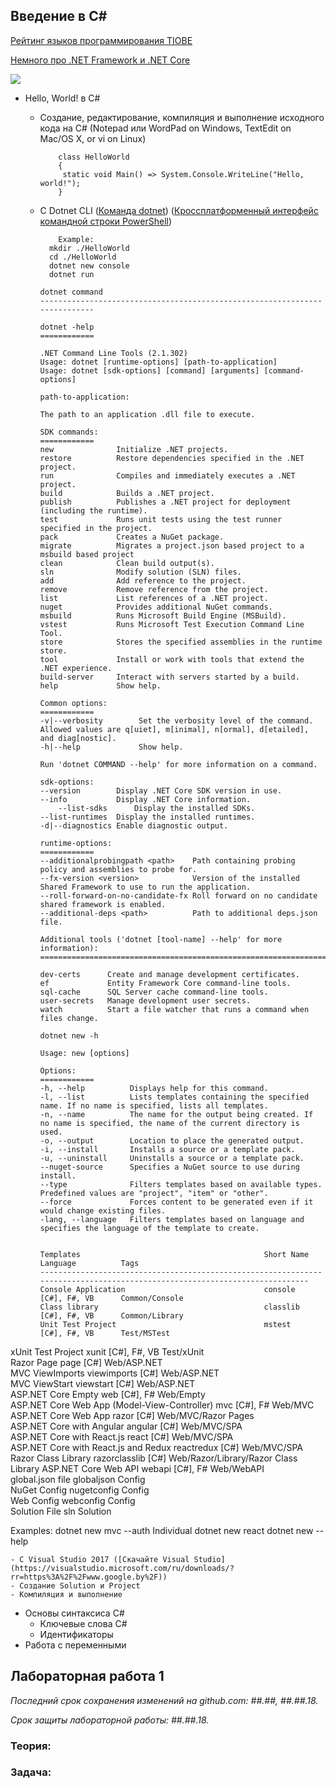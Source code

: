 ## Введение в С#

[Рейтинг языков программирования TIOBE](https://www.tiobe.com/tiobe-index/)

[Немного про .NET Framework и .NET Core](https://habr.com/company/microsoft/blog/343804/) 

![](https://github.com/AnzhelikaKravchuk/2018-2019.MMF.BSU/blob/master/3%20course/Pictures/1.%20%D0%92%D0%B2%D0%B5%D0%B4%D0%B5%D0%BD%D0%B8%D0%B5%20%D0%B2%20C%23.png)
  - Hello, World! в C#
    - Создание, редактирование, компиляция и выполнение исходного кода на C# (Notepad или WordPad on Windows, TextEdit on Mac/OS X, or vi on Linux) 
    
              class HelloWorld
              {
	           static void Main() => System.Console.WriteLine("Hello, world!");
              }        
      
    - C Dotnet CLI ([Команда dotnet](https://docs.microsoft.com/ru-ru/dotnet/core/tools/dotnet?tabs=netcore21https://docs.microsoft.com/ru-ru/dotnet/core/tools/dotnet?tabs=netcore21)) ([Кроссплатформенный интерфейс командной строки PowerShell](https://github.com/PowerShell/PowerShell))
    
    
              Example:
	      	mkdir ./HelloWorld
	      	cd ./HelloWorld
	      	dotnet new console
	      	dotnet run
		
	      dotnet command
	      ---------------------------------------------------------------------------
	      
	      dotnet -help
	      ============
	      
	      .NET Command Line Tools (2.1.302)
	      Usage: dotnet [runtime-options] [path-to-application]
	      Usage: dotnet [sdk-options] [command] [arguments] [command-options]
	      
	      path-to-application:
	      
	      The path to an application .dll file to execute.
	      
	      SDK commands:
	      ============
	      new              Initialize .NET projects.
	      restore          Restore dependencies specified in the .NET project.
	      run              Compiles and immediately executes a .NET project.
	      build            Builds a .NET project.
	      publish          Publishes a .NET project for deployment (including the runtime).
	      test             Runs unit tests using the test runner specified in the project.
	      pack             Creates a NuGet package.
	      migrate          Migrates a project.json based project to a msbuild based project
	      clean            Clean build output(s).
	      sln              Modify solution (SLN) files.
	      add              Add reference to the project.
	      remove           Remove reference from the project.
	      list             List references of a .NET project.
	      nuget            Provides additional NuGet commands.
	      msbuild          Runs Microsoft Build Engine (MSBuild).
	      vstest           Runs Microsoft Test Execution Command Line Tool.
	      store            Stores the specified assemblies in the runtime store.
	      tool             Install or work with tools that extend the .NET experience.
	      build-server     Interact with servers started by a build.
	      help             Show help.
	      
	      Common options:
	      ============
	      -v|--verbosity        Set the verbosity level of the command. Allowed values are q[uiet], m[inimal], n[ormal], d[etailed], and diag[nostic].
	      -h|--help             Show help.
	      
	      Run 'dotnet COMMAND --help' for more information on a command.
	      
	      sdk-options:
  	      --version        Display .NET Core SDK version in use.
   	      --info           Display .NET Core information.
              --list-sdks      Display the installed SDKs.
	      --list-runtimes  Display the installed runtimes.
	      -d|--diagnostics Enable diagnostic output.
	      
	      runtime-options:
	      ============
	      --additionalprobingpath <path>    Path containing probing policy and assemblies to probe for.
	      --fx-version <version>            Version of the installed Shared Framework to use to run the application.
	      --roll-forward-on-no-candidate-fx Roll forward on no candidate shared framework is enabled.
	      --additional-deps <path>          Path to additional deps.json file.
	      
	      Additional tools ('dotnet [tool-name] --help' for more information):
	      ===================================================================
	      
	      dev-certs      Create and manage development certificates.
	      ef             Entity Framework Core command-line tools.
	      sql-cache      SQL Server cache command-line tools.
	      user-secrets   Manage development user secrets.
	      watch          Start a file watcher that runs a command when files change.
	      
	      dotnet new -h
	      
	      Usage: new [options]
	      
	      Options:
	      ============
	      -h, --help          Displays help for this command.
	      -l, --list          Lists templates containing the specified name. If no name is specified, lists all templates.
	      -n, --name          The name for the output being created. If no name is specified, the name of the current directory is used.
	      -o, --output        Location to place the generated output.
	      -i, --install       Installs a source or a template pack.
	      -u, --uninstall     Uninstalls a source or a template pack.
	      --nuget-source      Specifies a NuGet source to use during install.
	      --type              Filters templates based on available types. Predefined values are "project", "item" or "other".
	      --force             Forces content to be generated even if it would change existing files.
	      -lang, --language   Filters templates based on language and specifies the language of the template to create.
	      
	      
	      Templates                                         Short Name         Language          Tags                                
	      ---------------------------------------------------------------------------------------------------------------------------
	      Console Application                               console            [C#], F#, VB      Common/Console
	      Class library                                     classlib           [C#], F#, VB      Common/Library            
	      Unit Test Project                                 mstest             [C#], F#, VB      Test/MSTest                          
xUnit Test Project                                xunit              [C#], F#, VB      Test/xUnit                           
Razor Page                                        page               [C#]              Web/ASP.NET                          
MVC ViewImports                                   viewimports        [C#]              Web/ASP.NET                          
MVC ViewStart                                     viewstart          [C#]              Web/ASP.NET                          
ASP.NET Core Empty                                web                [C#], F#          Web/Empty                            
ASP.NET Core Web App (Model-View-Controller)      mvc                [C#], F#          Web/MVC                              
ASP.NET Core Web App                              razor              [C#]              Web/MVC/Razor Pages                  
ASP.NET Core with Angular                         angular            [C#]              Web/MVC/SPA                          
ASP.NET Core with React.js                        react              [C#]              Web/MVC/SPA                          
ASP.NET Core with React.js and Redux              reactredux         [C#]              Web/MVC/SPA                          
Razor Class Library                               razorclasslib      [C#]              Web/Razor/Library/Razor Class Library
ASP.NET Core Web API                              webapi             [C#], F#          Web/WebAPI                           
global.json file                                  globaljson                           Config                               
NuGet Config                                      nugetconfig                          Config                               
Web Config                                        webconfig                            Config                               
Solution File                                     sln                                  Solution                             

Examples:
    dotnet new mvc --auth Individual
    dotnet new react
    dotnet new --help

    - C Visual Studio 2017 ([Скачайте Visual Studio](https://visualstudio.microsoft.com/ru/downloads/?rr=https%3A%2F%2Fwww.google.by%2F))
    - Создание Solution и Project
    - Компиляция и выполнение
  - Основы синтаксиса C#
    - Ключевые слова C#
    - Идентификаторы
  - Работа с переменными

## Лабораторная работа 1 

*Последний срок сохранения изменений на github.com: ##.##, ##.##.18.*

*Срок защиты лабораторной работы:  ##.##.18.*

### Теория:  

### Задача: 
